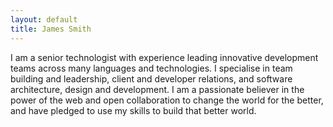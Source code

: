 ```yaml
---
layout: default
title: James Smith
---
```

I am a senior technologist with experience leading innovative development teams across many languages and technologies. I specialise in team building and leadership, client and developer relations, and software architecture, design and development. I am a passionate believer in the power of the web and open collaboration to change the world for the better, and have pledged to use my skills to build that better world.